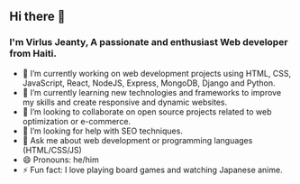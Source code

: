 ## Hi there 👋
### I'm Virlus Jeanty, A passionate and enthusiast Web developer from Haiti.

- 🔭 I’m currently working on web development projects using HTML, CSS, JavaScript, React, NodeJS, Express, MongoDB, Django and Python.
- 🌱 I’m currently learning new technologies and frameworks to improve my skills and create responsive and dynamic websites.
- 👯 I’m looking to collaborate on open source projects related to web optimization or e-commerce.
- 🤔 I’m looking for help with SEO techniques.
- 💬 Ask me about web development or programming languages (HTML/CSS/JS)
- 😄 Pronouns: he/him
- ⚡ Fun fact: I love playing board games and watching Japanese anime.


<!--
🔭 
🌱 
👯 I’m looking to collaborate on 
🤔 I’m looking for help with WordPress development and 
💬 
📫 How to reach me: vjeanty02@gmail.com or @vjeanty02 on GitHub and Twitter.
😄 Pronouns: 
⚡ Fun fact: 
**vjeanty02/vjeanty02** is a ✨ _special_ ✨ repository because its `README.md` (this file) appears on your GitHub profile.

Here are some ideas to get you started:

-->
